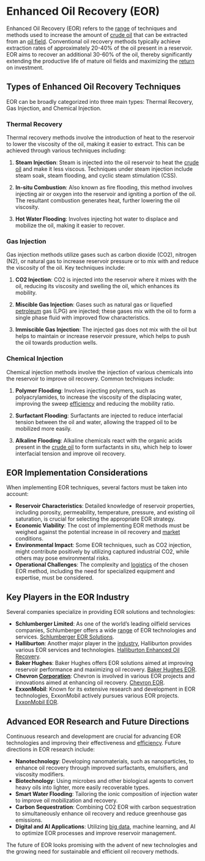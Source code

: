 # Enhanced Oil Recovery (EOR)

Enhanced Oil Recovery (EOR) refers to the [range](../r/range.md) of techniques and methods used to increase the amount of [crude oil](../c/crude_oil.md) that can be extracted from an [oil field](../o/oil_field.md). Conventional oil recovery methods typically achieve extraction rates of approximately 20-40% of the oil present in a reservoir. EOR aims to recover an additional 30-60% of the oil, thereby significantly extending the productive life of mature oil fields and maximizing the [return](../r/return.md) on investment.

## Types of Enhanced Oil Recovery Techniques

EOR can be broadly categorized into three main types: Thermal Recovery, Gas Injection, and Chemical Injection.

### Thermal Recovery

Thermal recovery methods involve the introduction of heat to the reservoir to lower the viscosity of the oil, making it easier to extract. This can be achieved through various techniques including:

1. **Steam Injection**: Steam is injected into the oil reservoir to heat the [crude oil](../c/crude_oil.md) and make it less viscous. Techniques under steam injection include steam soak, steam flooding, and cyclic steam stimulation (CSS).

2. **In-situ Combustion**: Also known as fire flooding, this method involves injecting air or oxygen into the reservoir and igniting a portion of the oil. The resultant combustion generates heat, further lowering the oil viscosity.

3. **Hot Water Flooding**: Involves injecting hot water to displace and mobilize the oil, making it easier to recover.

### Gas Injection

Gas injection methods utilize gases such as carbon dioxide (CO2), nitrogen (N2), or natural gas to increase reservoir pressure or to mix with and reduce the viscosity of the oil. Key techniques include:

1. **CO2 Injection**: CO2 is injected into the reservoir where it mixes with the oil, reducing its viscosity and swelling the oil, which enhances its mobility.

2. **Miscible Gas Injection**: Gases such as natural gas or liquefied [petroleum](../p/petroleum.md) gas (LPG) are injected; these gases mix with the oil to form a single phase fluid with improved flow characteristics.

3. **Immiscible Gas Injection**: The injected gas does not mix with the oil but helps to maintain or increase reservoir pressure, which helps to push the oil towards production wells.

### Chemical Injection

Chemical injection methods involve the injection of various chemicals into the reservoir to improve oil recovery. Common techniques include:

1. **Polymer Flooding**: Involves injecting polymers, such as polyacrylamides, to increase the viscosity of the displacing water, improving the sweep [efficiency](../e/efficiency.md) and reducing the mobility ratio.

2. **Surfactant Flooding**: Surfactants are injected to reduce interfacial tension between the oil and water, allowing the trapped oil to be mobilized more easily.

3. **Alkaline Flooding**: Alkaline chemicals react with the organic acids present in the [crude oil](../c/crude_oil.md) to form surfactants in situ, which help to lower interfacial tension and improve oil recovery.

## EOR Implementation Considerations

When implementing EOR techniques, several factors must be taken into account:

- **Reservoir Characteristics**: Detailed knowledge of reservoir properties, including porosity, permeability, temperature, pressure, and existing oil saturation, is crucial for selecting the appropriate EOR strategy.
- **Economic Viability**: The cost of implementing EOR methods must be weighed against the potential increase in oil recovery and [market](../m/market.md) conditions.
- **Environmental Impact**: Some EOR techniques, such as CO2 injection, might contribute positively by utilizing captured industrial CO2, while others may pose environmental risks.
- **Operational Challenges**: The complexity and [logistics](../l/logistics.md) of the chosen EOR method, including the need for specialized equipment and expertise, must be considered.

## Key Players in the EOR Industry

Several companies specialize in providing EOR solutions and technologies:

- **Schlumberger Limited**: As one of the world’s leading oilfield services companies, Schlumberger offers a wide [range](../r/range.md) of EOR technologies and services. [Schlumberger EOR Solutions](https://www.slb.com/well-production/enhanced-oil-recovery).
- **Halliburton**: Another major player in the [industry](../i/industry.md), Halliburton provides various EOR services and technologies. [Halliburton Enhanced Oil Recovery](https://www.halliburton.com/en/products/enhanced-oil-recovery).
- **Baker Hughes**: Baker Hughes offers EOR solutions aimed at improving reservoir performance and maximizing oil recovery. [Baker Hughes EOR](https://www.bakerhughes.com/recovery/enhanced-oil-recovery).
- **Chevron [Corporation](../c/corporation.md)**: Chevron is involved in various EOR projects and innovations aimed at enhancing oil recovery. [Chevron EOR](https://www.chevron.com/projects/enhancing-oil-recovery).
- **ExxonMobil**: Known for its extensive research and development in EOR technologies, ExxonMobil actively pursues various EOR projects. [ExxonMobil EOR](https://corporate.exxonmobil.com/energy-and-innovation/advanced-technologies/enhanced-oil-recovery).

## Advanced EOR Research and Future Directions

Continuous research and development are crucial for advancing EOR technologies and improving their effectiveness and [efficiency](../e/efficiency.md). Future directions in EOR research include:

- **Nanotechnology**: Developing nanomaterials, such as nanoparticles, to enhance oil recovery through improved surfactants, emulsifiers, and viscosity modifiers.
- **Biotechnology**: Using microbes and other biological agents to convert heavy oils into lighter, more easily recoverable types.
- **Smart Water Flooding**: Tailoring the ionic composition of injection water to improve oil mobilization and recovery.
- **Carbon Sequestration**: Combining CO2 EOR with carbon sequestration to simultaneously enhance oil recovery and reduce greenhouse gas emissions.
- **Digital and AI Applications**: Utilizing [big data](../b/big_data_in_trading.md), machine learning, and AI to optimize EOR processes and improve reservoir management.

The future of EOR looks promising with the advent of new technologies and the growing need for sustainable and efficient oil recovery methods.